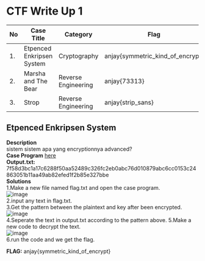 # CTF Write Up 1


| No | Case Title                     | Category              | Flag              
|----|--------------------------------|-----------------------|-----------------------------------------
| 1. | Etpenced Enkripsen System      | Cryptography          | anjay{symmetric_kind_of_encrypt}
| 2. | Marsha and The Bear            | Reverse Engineering   | anjay{73313}
| 3. | Strop                          | Reverse Engineering   | anjay{strip_sans}

## Etpenced Enkripsen System

**Description**  
sistem sistem apa yang encryptionnya advanced?  
**Case Program** [here](https://drive.google.com/file/d/1qwj0zfJ2rtYAyqBBeJ8_rRjIYaHuMZcQ/view?usp=sharing)  
**Output.txt:** 7f58d3bc1a17c6288f50aa52489c326fc2eb0abc76d010879abc6cc0153c24863051b11aa49ab82efed1f2b85e327bbe  
**Solutions**    
1.Make a new file named flag.txt and open the case program.  
![image](https://user-images.githubusercontent.com/74954683/165329362-8f6b1880-a164-4079-ae91-4b4460d9c8d1.png)  
2.input any text in flag.txt.  
3.Get the pattern between the plaintext and key after been encrypted.  
![image](https://user-images.githubusercontent.com/74954683/165333077-24d7dccc-7004-4074-841a-e43c516b6ff3.png)  
4.Seperate the text in output.txt according to the pattern above.
5.Make a new code to decrypt the text.  
![image](https://user-images.githubusercontent.com/74954683/165333452-0d7fc76a-6f67-4787-ad37-1151177f8ea8.png)  
6.run the code and we get the flag.  

**FLAG:** anjay{symmetric_kind_of_encrypt}  

